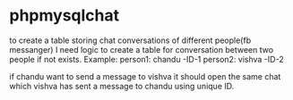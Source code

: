 # phpmysqlchat
to create a table storing chat conversations of different people(fb messanger)
I need logic to create a table for conversation between two people if not exists.
Example:
person1: chandu -ID-1
person2: vishva -ID-2


if chandu want to send a message to vishva it should open the same chat which vishva has sent a message to chandu using unique ID.
